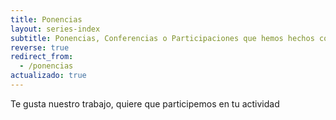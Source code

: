 ```yaml
---
title: Ponencias
layout: series-index
subtitle: Ponencias, Conferencias o Participaciones que hemos hechos con otras comunidades :)
reverse: true
redirect_from:
  - /ponencias
actualizado: true
---
```


Te gusta nuestro trabajo, quiere que participemos en tu actividad
